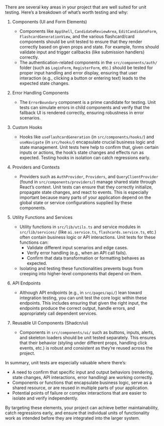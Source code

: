 There are several key areas in your project that are well suited for unit testing. Here’s a breakdown of what’s worth testing and why:

1. Components (UI and Form Elements)
   - Components like `AppShell`, `CandidateReviewArea`, `EditCandidateForm`, `FlashcardGenerationView`, and the various flashcard/card components should be unit tested to ensure that they render correctly based on given props and state. For example, forms should validate input and trigger callbacks (like submission handlers) correctly. 
   - The authentication-related components in the `src/components/auth/` folder (such as `LoginForm`, `RegisterForm`, etc.) should be tested for proper input handling and error display, ensuring that user interaction (e.g., clicking a button or entering text) leads to the expected state changes.

2. Error Handling Components
   - The `ErrorBoundary` component is a prime candidate for testing. Unit tests can simulate errors in child components and verify that the fallback UI is rendered correctly, ensuring robustness in error scenarios.

3. Custom Hooks
   - Hooks like `useFlashcardGeneration` (in `src/components/hooks/`) and `useNavigate` (in `src/hooks/`) encapsulate crucial business logic and state management. Unit tests here help to confirm that, given certain inputs or actions, the hook’s state changes and effects run as expected. Testing hooks in isolation can catch regressions early.

4. Providers and Contexts
   - Providers such as `AuthProvider`, `Providers`, and `QueryClientProvider` (found in `src/components/providers/`) manage shared state through React’s context. Unit tests can ensure that they correctly initialize, propagate state changes, and react to events. This is especially important because many parts of your application depend on the global state or service configurations supplied by these components.

5. Utility Functions and Services
   - Utility functions in `src/lib/utils.ts` and service modules in `src/lib/services/` (like `ai.service.ts`, `flashcards.service.ts`, etc.) often contain business logic or API interactions. Unit tests for these functions can:
     - Validate different input scenarios and edge cases.
     - Verify error handling (e.g., when an API call fails).
     - Confirm that data transformation or formatting behaves as expected.
   - Isolating and testing these functionalities prevents bugs from creeping into higher-level components that depend on them.

6. API Endpoints
   - Although API endpoints (e.g., in `src/pages/api/`) lean toward integration testing, you can unit test the core logic within these endpoints. This includes ensuring that given the right input, the endpoints produce the correct output, handle errors, and appropriately call dependent services.

7. Reusable UI Components (Shadcn/ui)
   - Components in `src/components/ui/` such as buttons, inputs, alerts, and skeleton loaders should be unit tested separately. This ensures that their behavior (styling under different props, handling click events, etc.) is robust and consistent as they’re reused across the project.

In summary, unit tests are especially valuable where there’s:
- A need to confirm that specific input and output behaviors (rendering, state changes, API interactions, error handling) are working correctly.
- Components or functions that encapsulate business logic, serve as a shared resource, or are reused in multiple parts of your application.
- Potential points of failure or complex interactions that are easier to isolate and verify independently.

By targeting these elements, your project can achieve better maintainability, catch regressions early, and ensure that individual units of functionality work as intended before they are integrated into the larger system.
